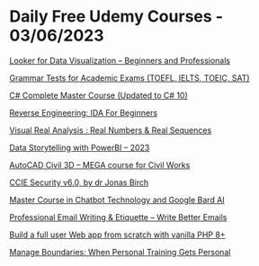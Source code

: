 # Daily Free Udemy Courses - 03/06/2023

[Looker for Data Visualization – Beginners and Professionals](https://www.udemy.com/course/looker-for-data-visualization-beginners-and-professionals/?couponCode=1280126AEB6D6E1BFEFE)
[Grammar Tests for Academic Exams (TOEFL, IELTS, TOEIC, SAT)](https://www.udemy.com/course/english-grammar-tests-/?couponCode=30MAY23)
[C# Complete Master Course (Updated to C# 10)](https://www.udemy.com/course/c-sharp-complete-master-course/?couponCode=062C6F287F1349447821)
[Reverse Engineering: IDA For Beginners](https://www.udemy.com/course/reverse-engineering-ida/?couponCode=FREE_JUNE2)
[Visual Real Analysis : Real Numbers & Real Sequences](https://www.udemy.com/course/visual-real-analysis/?couponCode=JUNE2023)
[Data Storytelling with PowerBI – 2023](https://www.udemy.com/course/ai-driven-data-storytelling-with-powerbi-2023/?couponCode=F50FB103EFF2636DCCEC)
[AutoCAD Civil 3D – MEGA course for Civil Works](https://www.udemy.com/course/civil-works-expert-civil3d-level-1/?couponCode=MEGAPROM5X3)
[CCIE Security v6.0, by dr Jonas Birch](https://www.udemy.com/course/ccie-security/?couponCode=EXPERT2)
[Master Course in Chatbot Technology and Google Bard AI](https://www.udemy.com/course/chatbot-technology-google-bard-ai/?couponCode=6E92FD8C296146B86ED1)
[Professional Email Writing & Etiquette – Write Better Emails](https://www.udemy.com/course/professional-email-writing-etiquette-write-better-emails/?couponCode=56556E89B66696CCBBB4)
[Build a full user Web app from scratch with vanilla PHP 8+](https://www.udemy.com/course/create-real-world-php-webapp-from-scratch/?couponCode=9B7AC9F509F315D70489)
[Manage Boundaries: When Personal Training Gets Personal](https://www.udemy.com/course/when-personal-training-gets-personal/?couponCode=451CD6B58AE672997339)
